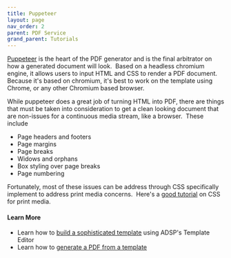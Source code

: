 ```yaml
---
title: Puppeteer
layout: page
nav_order: 2
parent: PDF Service
grand_parent: Tutorials
---
```


[Puppeteer](https://pptr.dev/) is the heart of the PDF generator and is the final arbitrator on how a generated document will look.  Based on a headless chromium engine, it allows users to input HTML and CSS to render a PDF document.  Because it's based on chromium, it's best to work on the template using Chrome, or any other Chromium based browser.

While puppeteer does a great job of turning HTML into PDF, there are things that must be taken into consideration to get a clean looking document that are non-issues for a continuous media stream, like a browser.  These include

- Page headers and footers
- Page margins
- Page breaks
- Widows and orphans
- Box styling over page breaks
- Page numbering

Fortunately, most of these issues can be address through CSS specifically implement to address print media concerns.  Here's a [good tutorial](https://www.smashingmagazine.com/2018/05/print-stylesheets-in-2018/) on CSS for print media.

#### Learn More

- Learn how to [build a sophisticated template](/adsp-monorepo/tutorials/pdf-service/building-a-template.html) using ADSP's Template Editor
- Learn how to [generate a PDF from a template](/adsp-monorepo/tutorials/pdf-service/generate-a-pdf.html)
